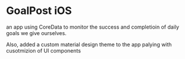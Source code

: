 # GoalPost iOS

an app using CoreData to monitor the success and completioin of daily goals we give ourselves.

Also, added a custom material design theme to the app palying with cusotmizion of UI components
